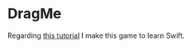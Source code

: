 # DragMe

Regarding [this tutorial](https://www.bloc.io/tutorials/swiftris-build-your-first-ios-game-with-swift) I make this game to learn Swift.